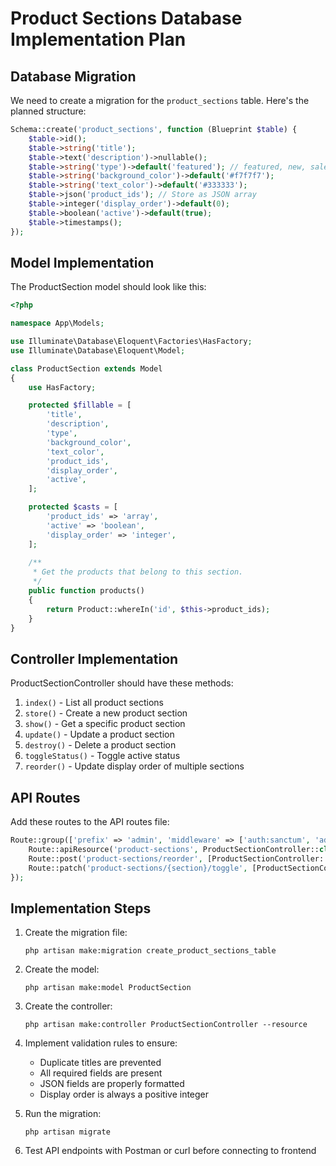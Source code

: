 # Product Sections Database Implementation Plan

## Database Migration

We need to create a migration for the `product_sections` table. Here's the planned structure:

```php
Schema::create('product_sections', function (Blueprint $table) {
    $table->id();
    $table->string('title');
    $table->text('description')->nullable();
    $table->string('type')->default('featured'); // featured, new, sale, etc.
    $table->string('background_color')->default('#f7f7f7');
    $table->string('text_color')->default('#333333');
    $table->json('product_ids'); // Store as JSON array
    $table->integer('display_order')->default(0);
    $table->boolean('active')->default(true);
    $table->timestamps();
});
```

## Model Implementation

The ProductSection model should look like this:

```php
<?php

namespace App\Models;

use Illuminate\Database\Eloquent\Factories\HasFactory;
use Illuminate\Database\Eloquent\Model;

class ProductSection extends Model
{
    use HasFactory;

    protected $fillable = [
        'title',
        'description',
        'type',
        'background_color',
        'text_color',
        'product_ids',
        'display_order',
        'active',
    ];

    protected $casts = [
        'product_ids' => 'array',
        'active' => 'boolean',
        'display_order' => 'integer',
    ];
    
    /**
     * Get the products that belong to this section.
     */
    public function products()
    {
        return Product::whereIn('id', $this->product_ids);
    }
}
```

## Controller Implementation

ProductSectionController should have these methods:

1. `index()` - List all product sections
2. `store()` - Create a new product section
3. `show()` - Get a specific product section
4. `update()` - Update a product section
5. `destroy()` - Delete a product section
6. `toggleStatus()` - Toggle active status
7. `reorder()` - Update display order of multiple sections

## API Routes

Add these routes to the API routes file:

```php
Route::group(['prefix' => 'admin', 'middleware' => ['auth:sanctum', 'admin']], function () {
    Route::apiResource('product-sections', ProductSectionController::class);
    Route::post('product-sections/reorder', [ProductSectionController::class, 'reorder']);
    Route::patch('product-sections/{section}/toggle', [ProductSectionController::class, 'toggleStatus']);
});
```

## Implementation Steps

1. Create the migration file:
   ```
   php artisan make:migration create_product_sections_table
   ```

2. Create the model:
   ```
   php artisan make:model ProductSection
   ```

3. Create the controller:
   ```
   php artisan make:controller ProductSectionController --resource
   ```

4. Implement validation rules to ensure:
   - Duplicate titles are prevented
   - All required fields are present
   - JSON fields are properly formatted
   - Display order is always a positive integer

5. Run the migration:
   ```
   php artisan migrate
   ```

6. Test API endpoints with Postman or curl before connecting to frontend
